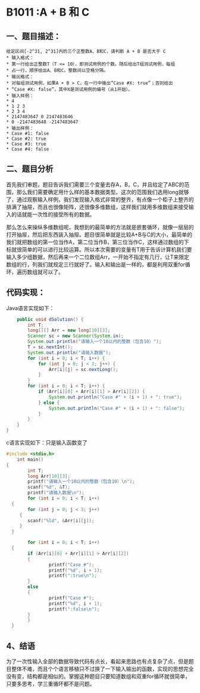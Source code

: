 # B1011 :A + B 和 C

## 一、题目描述：

```
给定区间[-2^31, 2^31]内的三个正整数A、B和C，请判断 A + B 是否大于 C
* 输入格式：
* 第一行给出正整数T（T <= 10），即测试用例的个数。随后给出T组测试用例，每组
* 占一行，顺序给出A、B和C。整数间以空格分隔。
* 输出格式：
* 对每组测试用例，如果A + B > C，在一行中输出“Case #X: true”；否则给出
* “Case #X: false”，其中X是测试用例的编号（从1开始）。
* 输入样例：
* 4
* 1 2 3
* 2 3 4
* 2147483647 0 2147483646
* 0 -2147483648 -2147483647
* 输出样例：
* Case #1: false
* Case #2: true
* Case #3: true
* Case #4: false
```

## 二、题目分析

首先我们审题，题目告诉我们需要三个变量去存A，B，C，并且给定了ABC的范围，那么我们需要确定用什么样的基本数据类型。这次的范围我们选用long就够了，通过观察输入样例，我们发现输入格式非常的整齐，有点像一个柜子上整齐的排满了抽屉，而且也很像矩阵，还很像多维数组，这样我们就用多维数组来接受输入的话就能一次性的接受所有的数据。

那么怎么来操纵多维数组呢，我想到的最简单的方法就是嵌套循环，就像一层层的打开抽屉，然后把东西装入抽屉。题目很简单就是比较A+B与C的大小，最简单的我们就把数组的第一位当作A，第二位当作B，第三位当作C，这样通过数组的下标就很简单的可以进行比较运算。所以本次需要的变量有T用于告诉计算机我们要输入多少组数据，然后再来一个二位数组Arr，一开始不指定有几行，让T来限定数组的行，列我们就规定三行就好了。输入和输出是一样的，都是利用双重for循环，遍历数组就可以了。

## 代码实现：

Java语言实现如下：

```java
    public void dSolution() {
        int T;
        long[][] Arr = new long[10][3];
        Scanner sc = new Scanner(System.in);
        System.out.println("请输入一个10以内的整数（包含10）");
        T = sc.nextInt();
        System.out.println("请输入数据");
        for (int i = 0; i < T; i++) {
            for (int j = 0; j < 3; j++) {
                Arr[i][j] = sc.nextLong();
            }
        }
        for (int i = 0; i < T; i++) {
            if (Arr[i][0] + Arr[i][1] > Arr[i][2]) {
                System.out.println("Case #" + (i + 1) + ": true");
            } else {
                System.out.println("Case #" + (i + 1) + ": false");
            }
        }
    }
}
```

c语言实现如下：只是输入函数变了

```c
#include <stdio.h>
  	int main()
{
        int T;
        long Arr[10][3];
        printf("请输入一个10以内的整数（包含10）\n");
        scanf("%d", &T);
        printf("请输入数据\n");
        for (int i = 0; i < T; i++)
  {
        for (int j = 0; j < 3; j++)
     {
        scanf("%ld", &Arr[i][j]);
     }
  }

        for (int i = 0; i < T; i++)
  {
        if (Arr[i][0] + Arr[i][1] > Arr[i][2])
        {
        		printf("Case #");
        		printf("%d", i + 1);
        		printf(":true\n");
        }
        else
        {
        		printf("Case #");
        		printf("%d", i + 1);
        		printf(":false\n");
        }
        }
  }
```

## 4、结语

为了一次性输入全部的数据导致代码有点长，看起来思路也有点复杂了点，但是题目整体不难，而且个个语言移植只不过换了一下输入输出的函数，实现的思想完全没有变，结构都是相似的。掌握这种题目只要知道数组和双重for循环就很简单，只要多思考，学三重循环都不是问题。

